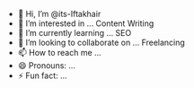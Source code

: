 - 👋 Hi, I’m @its-Iftakhair
- 👀 I’m interested in ... Content Writing
- 🌱 I’m currently learning ... SEO
- 💞️ I’m looking to collaborate on ... Freelancing
- 📫 How to reach me ...
- 😄 Pronouns: ...
- ⚡ Fun fact: ...

<!---
its-Iftakhair/its-Iftakhair is a ✨ special ✨ repository because its `README.md` (this file) appears on your GitHub profile.
You can click the Preview link to take a look at your changes.
--->
